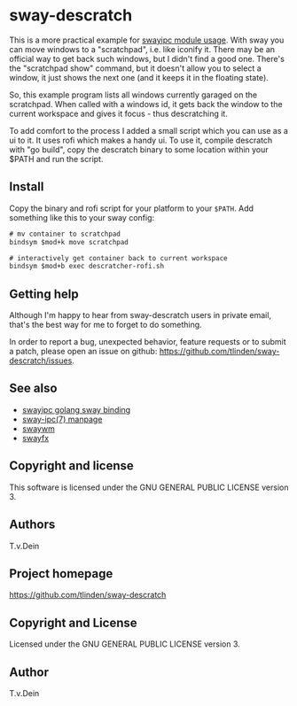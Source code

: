 # sway-descratch

This   is    a   more   practical   example    for   [swayipc   module
usage](https://github.com/TLINDEN/swayipc).  With  sway you  can  move
windows  to a  "scratchpad", i.e.  like iconify  it. There  may be  an
official  way to  get back  such  windows, but  I didn't  find a  good
one. There's the  "scratchpad show" command, but it  doesn't allow you
to select a window, it just shows the next one (and it keeps it in the
floating state).

So, this example program lists all windows currently garaged on the
scratchpad. When called with a windows id, it gets back the window
to the current workspace and gives it focus - thus descratching it.

To add comfort to the process I  added a small script which you can
use as a ui to it. It uses  rofi which makes a handy ui. To use it,
compile descratch  with "go  build", copy  the descratch  binary to
some location within your $PATH and run the script.

## Install

Copy the binary and rofi script for your platform to your `$PATH`. Add
something like this to your sway config:

```default
# mv container to scratchpad
bindsym $mod+k move scratchpad

# interactively get container back to current workspace
bindsym $mod+b exec descratcher-rofi.sh
```

## Getting help

Although I'm happy to hear from sway-descratch users in private email, that's the
best way for me to forget to do something.

In order to report a bug,  unexpected behavior, feature requests or to
submit    a    patch,    please    open   an    issue    on    github:
https://github.com/tlinden/sway-descratch/issues.

## See also

- [swayipc golang sway binding](https://github.com/tlinden/swayipc)
- [sway-ipc(7) manpage](https://www.mankier.com/7/sway-ipc)
- [swaywm](https://github.com/swaywm/sway/)
- [swayfx](https://github.com/WillPower3309/swayfx)

## Copyright and license

This software is licensed under the GNU GENERAL PUBLIC LICENSE version 3.

## Authors

T.v.Dein <tom AT vondein DOT org>

## Project homepage

https://github.com/tlinden/sway-descratch

## Copyright and License

Licensed under the GNU GENERAL PUBLIC LICENSE version 3.

## Author

T.v.Dein <tom AT vondein DOT org>
